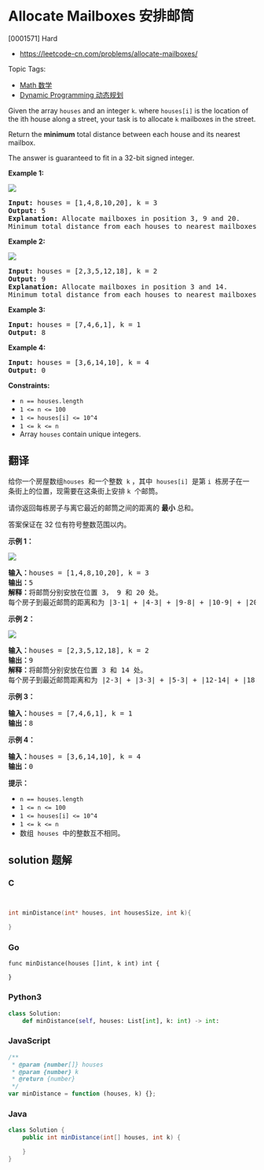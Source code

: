 # Allocate Mailboxes 安排邮筒

[0001571] Hard

- https://leetcode-cn.com/problems/allocate-mailboxes/

Topic Tags:

- [Math 数学](https://leetcode-cn.com/tag/math/)
- [Dynamic Programming 动态规划](https://leetcode-cn.com/tag/dynamic-programming/)

Given the array `houses` and an integer `k`. where `houses[i]` is the location of the ith house along a street, your task is to allocate `k` mailboxes in the street.

Return the **minimum** total distance between each house and its nearest mailbox.

The answer is guaranteed to fit in a 32-bit signed integer.

**Example 1:**

![](https://assets.leetcode.com/uploads/2020/05/07/sample_11_1816.png)

<pre><strong>Input:</strong> houses = [1,4,8,10,20], k = 3
<strong>Output:</strong> 5
<strong>Explanation: </strong>Allocate mailboxes in position 3, 9 and 20.
Minimum total distance from each houses to nearest mailboxes is |3-1| + |4-3| + |9-8| + |10-9| + |20-20| = 5 
</pre>

**Example 2:**

**![](https://assets.leetcode.com/uploads/2020/05/07/sample_2_1816.png)**

<pre><strong>Input:</strong> houses = [2,3,5,12,18], k = 2
<strong>Output:</strong> 9
<strong>Explanation: </strong>Allocate mailboxes in position 3 and 14.
Minimum total distance from each houses to nearest mailboxes is |2-3| + |3-3| + |5-3| + |12-14| + |18-14| = 9.
</pre>

**Example 3:**

<pre><strong>Input:</strong> houses = [7,4,6,1], k = 1
<strong>Output:</strong> 8
</pre>

**Example 4:**

<pre><strong>Input:</strong> houses = [3,6,14,10], k = 4
<strong>Output:</strong> 0
</pre>

**Constraints:**

- `n == houses.length`
- `1 <= n <= 100`
- `1 <= houses[i] <= 10^4`
- `1 <= k <= n`
- Array `houses` contain unique integers.

## 翻译

给你一个房屋数组`houses`  和一个整数  `k` ，其中  `houses[i]`  是第 `i`  栋房子在一条街上的位置，现需要在这条街上安排 `k`  个邮筒。

请你返回每栋房子与离它最近的邮筒之间的距离的 **最小** 总和。

答案保证在 32 位有符号整数范围以内。

**示例 1：**

![](https://assets.leetcode-cn.com/aliyun-lc-upload/uploads/2020/06/13/sample_11_1816.png)

<pre><strong>输入：</strong>houses = [1,4,8,10,20], k = 3
<strong>输出：</strong>5
<strong>解释：</strong>将邮筒分别安放在位置 3， 9 和 20 处。
每个房子到最近邮筒的距离和为 |3-1| + |4-3| + |9-8| + |10-9| + |20-20| = 5 。
</pre>

**示例 2：**

**![](https://assets.leetcode-cn.com/aliyun-lc-upload/uploads/2020/06/13/sample_2_1816.png)**

<pre><strong>输入：</strong>houses = [2,3,5,12,18], k = 2
<strong>输出：</strong>9
<strong>解释：</strong>将邮筒分别安放在位置 3 和 14 处。
每个房子到最近邮筒距离和为 |2-3| + |3-3| + |5-3| + |12-14| + |18-14| = 9 。
</pre>

**示例 3：**

<pre><strong>输入：</strong>houses = [7,4,6,1], k = 1
<strong>输出：</strong>8
</pre>

**示例 4：**

<pre><strong>输入：</strong>houses = [3,6,14,10], k = 4
<strong>输出：</strong>0
</pre>

**提示：**

- `n == houses.length`
- `1 <= n <= 100`
- `1 <= houses[i] <= 10^4`
- `1 <= k <= n`
- 数组  `houses`  中的整数互不相同。

## solution 题解

### C

```c


int minDistance(int* houses, int housesSize, int k){

}
```

### Go

```golang
func minDistance(houses []int, k int) int {

}
```

### Python3

```python
class Solution:
    def minDistance(self, houses: List[int], k: int) -> int:
```

### JavaScript

```javascript
/**
 * @param {number[]} houses
 * @param {number} k
 * @return {number}
 */
var minDistance = function (houses, k) {};
```

### Java

```java
class Solution {
    public int minDistance(int[] houses, int k) {

    }
}
```
